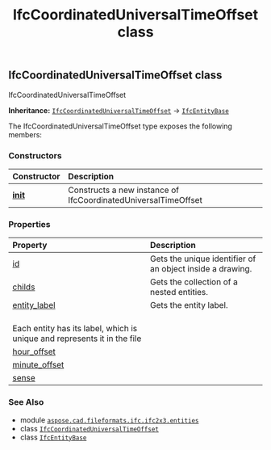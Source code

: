 ﻿---
title: IfcCoordinatedUniversalTimeOffset class
second_title: Aspose.CAD for Python via .NET API References
description: 
type: docs
weight: 1210
url: /python-net/aspose.cad.fileformats.ifc.ifc2x3.entities/ifccoordinateduniversaltimeoffset/
is_root: false
---

## IfcCoordinatedUniversalTimeOffset class

IfcCoordinatedUniversalTimeOffset



**Inheritance:** [`IfcCoordinatedUniversalTimeOffset`](/cad/python-net/aspose.cad.fileformats.ifc.ifc2x3.entities/ifccoordinateduniversaltimeoffset) → 
[`IfcEntityBase`](/cad/python-net/aspose.cad.fileformats.ifc/ifcentitybase)



The IfcCoordinatedUniversalTimeOffset type exposes the following members:

### Constructors
| Constructor | Description |
| :- | :- |
| [__init__](/cad/python-net/aspose.cad.fileformats.ifc.ifc2x3.entities/ifccoordinateduniversaltimeoffset/__init__/#) | Constructs a new instance of IfcCoordinatedUniversalTimeOffset |


### Properties
| Property | Description |
| :- | :- |
| [id](/cad/python-net/aspose.cad.fileformats.ifc.ifc2x3.entities/ifccoordinateduniversaltimeoffset/id) | Gets the unique identifier of an object inside a drawing. |
| [childs](/cad/python-net/aspose.cad.fileformats.ifc.ifc2x3.entities/ifccoordinateduniversaltimeoffset/childs) | Gets the collection of a nested entities. |
| [entity_label](/cad/python-net/aspose.cad.fileformats.ifc.ifc2x3.entities/ifccoordinateduniversaltimeoffset/entity_label) | Gets the entity label.<br/>Each entity has its label, which is unique and represents it in the file |
| [hour_offset](/cad/python-net/aspose.cad.fileformats.ifc.ifc2x3.entities/ifccoordinateduniversaltimeoffset/hour_offset) |  |
| [minute_offset](/cad/python-net/aspose.cad.fileformats.ifc.ifc2x3.entities/ifccoordinateduniversaltimeoffset/minute_offset) |  |
| [sense](/cad/python-net/aspose.cad.fileformats.ifc.ifc2x3.entities/ifccoordinateduniversaltimeoffset/sense) |  |



### See Also
* module [`aspose.cad.fileformats.ifc.ifc2x3.entities`](..)
* class [`IfcCoordinatedUniversalTimeOffset`](/cad/python-net/aspose.cad.fileformats.ifc.ifc2x3.entities/ifccoordinateduniversaltimeoffset)
* class [`IfcEntityBase`](/cad/python-net/aspose.cad.fileformats.ifc/ifcentitybase)

